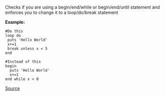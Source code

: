 Checks if you are using a begin/end/while or begin/end/until statement and enforces you to change it to a loop/do/break statement


**Example:**

```
#Do this
loop do
 puts 'Hello World'
 x+=1
 break unless x < 5
end

#Instead of this
begin
  puts 'Hello World'
  x+=1
end while x < 0
```

[Source](http://www.rubydoc.info/gems/rubocop/RuboCop/Cop/Lint/Loop)
